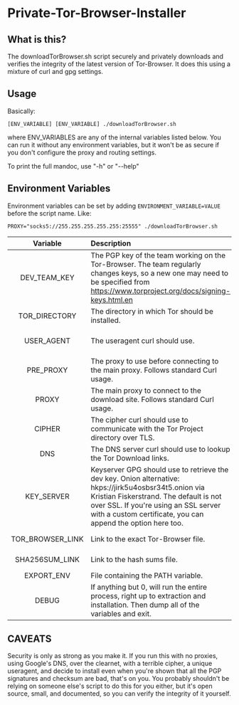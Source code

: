 # Private-Tor-Browser-Installer


## What is this?
The downloadTorBrowser.sh script securely and privately downloads and verifies the integrity of the latest version of Tor-Browser. It does this using a mixture of curl and gpg settings.

## Usage
Basically:
```
[ENV_VARIABLE] [ENV_VARIABLE] ./downloadTorBrowser.sh 
```
where ENV_VARIABLES are any of the internal variables listed below. You can run it without any environment variables, but it won't be as secure if you don't configure the proxy and routing settings.

To print the full mandoc, use "-h" or "--help"

## Environment Variables

Environment variables can be set by adding `ENVIRONMENT_VARIABLE=VALUE` before the script name. Like:

```
PROXY="socks5://255.255.255.255.255:25555" ./downloadTorBrowser.sh
```
| Variable          | Description			              | Default			    |
|:-----------------:|:------------------------------------------------|:---------------------------:|
| DEV_TEAM_KEY      | The PGP key of the team working on the Tor-Browser. The team regularly changes keys, so a new one may need to be specified from https://www.torproject.org/docs/signing-keys.html.en |  0xD1483FA6C3C07136 |
| TOR_DIRECTORY     | The directory in which Tor should be installed. | ~/bin/              |
| USER_AGENT        | The useragent curl should use.	              |	Mozilla/5.0 (Windows NT 10.0; Win64; x64) AppleWebKit/537.36 (KHTML, like Gecko) Chrome/63.0.3239.132 Safari/537.36 |
| PRE_PROXY         | The proxy to use before connecting to the main proxy. Follows standard Curl usage. | |
| PROXY 	    | The main proxy to connect to the download site. Follows standard Curl usage. | |
| CIPHER	    | The cipher curl should use to communicate with the Tor Project directory over TLS. | ECDHE-RSA-AES256-GCM-SHA384 |
| DNS		    | The DNS server curl should use to lookup the Tor Download links. | 200.252.98.162  |
| KEY_SERVER	    | Keyserver GPG should use to retrieve the dev key. Onion alternative: hkps://jirk5u4osbsr34t5.onion via Kristian Fiskerstrand. The default is not over SSL. If you're using an SSL server with a custom certificate, you can append the option here too. | hkp://pool.sks-keyservers.net  | 	    
| TOR_BROWSER_LINK  | Link to the exact Tor-Browser file.     | https://dist.torproject.org/torbrowser/7.5/tor-browser-linux64-7.5_en-US.tar.xz |
| SHA256SUM_LINK    | Link to the hash sums file.	      | https://dist.torproject.org/torbrowser/7.5/sha256sums-signed-build.txt |
| EXPORT_ENV	    | File containing the PATH variable.      | /home/$USER/.bashrc         |
| DEBUG		    | If anything but 0, will run the entire process, right up to extraction and installation. Then dump all of the variables and exit. | 0 |

## CAVEATS
Security is only as strong as you make it. If you run this with no proxies, using Google's DNS, over the clearnet, with a terrible cipher, a unique useragent, and decide to install even when you're shown that all the PGP signatures and checksum are bad, that's on you. You probably shouldn't be relying on someone else's script to do this for you either, but it's open source, small, and documented, so you can verify the integrity of it yourself. 